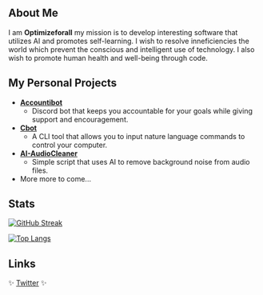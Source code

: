 ## About Me

I am **Optimizeforall** my mission is to develop interesting software that utilizes AI and promotes self-learning. I wish to resolve inneficiencies the world which prevent the conscious and intelligent use of technology. I also wish to promote human health and well-being through code.


## My Personal Projects

- [**Accountibot**](https://github.com/optimizeforall/AccountiBot)
  - Discord bot that keeps you accountable for your goals while giving support and encouragement.
- [**Cbot**](https://github.com/optimizeforall/Cbot)
  - A CLI tool that allows you to input nature language commands to control your computer.
- [**AI-AudioCleaner**](https://github.com/optimizeforall/AI-AudioCleaner)
  - Simple script that uses AI to remove background noise from audio files.
- More more to come...

##  Stats

[![GitHub Streak](http://github-readme-streak-stats.herokuapp.com?user=Paillat-dev&theme=dark&background=000000)](https://git.io/streak-stats)

[![Top Langs](https://github-readme-stats.vercel.app/api/top-langs/?username=optimizeforall&layout=compact&theme=dark)](https://github.com/anuraghazra/github-readme-stats)


## Links 

✨ [Twitter](https://twitter.com/optimizeforall) ✨

<!--
**optimizeforall/optimizeforall** is a ✨ _special_ ✨ repository because its `README.md` (this file) appears on your GitHub profile.

Here are some ideas to get you started:

- 🔭 I’m currently working on ...
- 🌱 I’m currently learning ...
- 👯 I’m looking to collaborate on ...
- 🤔 I’m looking for help with ...
- 💬 Ask me about ...
- 📫 How to reach me: ...
- 😄 Pronouns: ...
- ⚡ Fun fact: ...
-->
